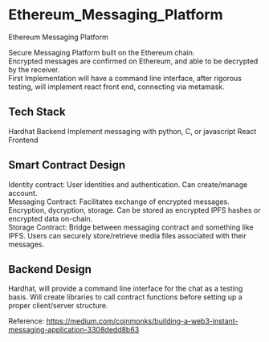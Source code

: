# Ethereum_Messaging_Platform
Ethereum Messaging Platform

Secure Messaging Platform built on the Ethereum chain.  
Encrypted messages are confirmed on Ethereum, and able to be decrypted by the receiver.  
First Implementation will have a command line interface, after rigorous testing, will implement react front end,
connecting via metamask.  

## Tech Stack
Hardhat Backend
Implement messaging with python, C, or javascript
React Frontend

## Smart Contract Design
Identity contract: User identities and authentication. Can create/manage account.  
Messaging Contract: Facilitates exchange of encrypted messages. Encryption, dycryption, storage. Can be stored as encrypted IPFS hashes or encrypted data on-chain.  
Storage Contract: Bridge between messaging contract and something like IPFS. Users can securely store/retrieve media files associated with their messages. 

## Backend Design
Hardhat, will provide a command line interface for the chat as a testing basis. Will create libraries to call contract functions before setting up a proper client/server structure.

Reference: https://medium.com/coinmonks/building-a-web3-instant-messaging-application-3308dedd8b63